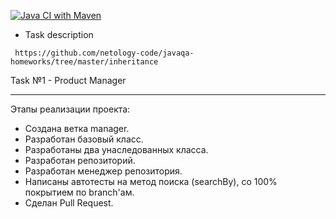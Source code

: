 [![Java CI with Maven](https://github.com/ValeriaBorisova/Product-Manager-Version-2/actions/workflows/maven.yml/badge.svg)](https://github.com/ValeriaBorisova/Product-Manager-Version-2/actions/workflows/maven.yml)



* Task description 

``` https://github.com/netology-code/javaqa-homeworks/tree/master/inheritance```

Task №1 - Product Manager
____________
Этапы реализации проекта:

* Создана ветка manager.
* Разработан базовый класс.
* Разработаны два унаследованных класса.
* Разработан репозиторий.
* Разработан менеджер репозитория.
* Написаны автотесты на метод поиска (searchBy), со 100% покрытием по branch'ам.
* Сделан Pull Request.
